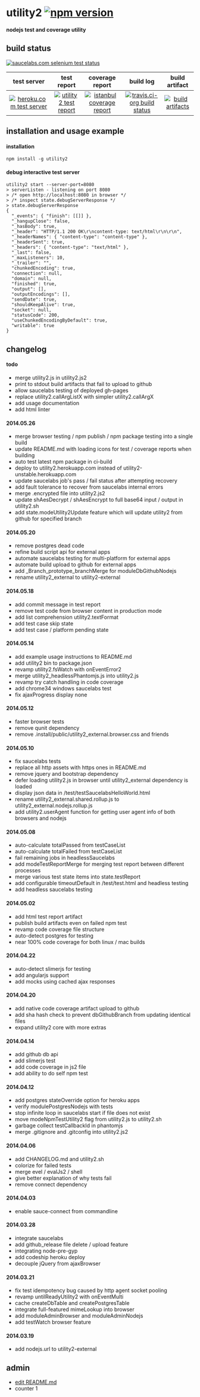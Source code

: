 utility2 [![npm version](https://img.shields.io/npm/v/utility2.svg?style=flat)](https://npmjs.org/package/utility2)
========
#### nodejs test and coverage utility

## build status
[![saucelabs.com selenium test status](https://saucelabs.com/browser-matrix/utility2-kaizhu256.svg)](https://saucelabs.com/u/utility2-kaizhu256)

 test server | test report | coverage report | build log | build artifact
:-----------:|:-----------:|:---------------:|:---------:|:--------------:
[![heroku.com test server](https://d1lpkba4w1baqt.cloudfront.net/heroku-logo-light-88x31.png)](https://utility2.herokuapp.com/test/test.html) | [![utility2 test report](https://kaizhu256.github.io/utility2/build.travis-ci.org/latest.unstable/test-report.badge.svg)](https://kaizhu256.github.io/utility2/build.travis-ci.org/latest.unstable/test-report.html) | [![istanbul coverage report](https://kaizhu256.github.io/utility2/build.travis-ci.org/latest.unstable/coverage-report/coverage-report.badge.svg)](https://kaizhu256.github.io/utility2/build.travis-ci.org/latest.unstable/coverage-report/utility2/index.html) | [![travis.ci-org build status](https://api.travis-ci.org/kaizhu256/utility2.svg?branch=unstable)](https://travis-ci.org/kaizhu256/utility2?branch=unstable) | [![build artifacts](https://kaizhu256.github.io/public/file/glyphicons_free/glyphicons/png/glyphicons_144_folder_open.png)](https://github.com/kaizhu256/utility2/tree/gh-pages/build.travis-ci.org/latest.unstable)

## installation and usage example
#### installation
```
npm install -g utility2
```
#### debug interactive test server
```
utility2 start --server-port=8080
> serverListen - listening on port 8080
> /* open http://localhost:8080 in browser */
> /* inspect state.debugServerResponse */
> state.debugServerResponse
{
  "_events": { "finish": [[]] },
  "_hangupClose": false,
  "_hasBody": true,
  "_header": "HTTP/1.1 200 OK\r\ncontent-type: text/html\r\n\r\n",
  "_headerNames": { "content-type": "content-type" },
  "_headerSent": true,
  "_headers": { "content-type": "text/html" },
  "_last": false,
  "_maxListeners": 10,
  "_trailer": "",
  "chunkedEncoding": true,
  "connection": null,
  "domain": null,
  "finished": true,
  "output": [],
  "outputEncodings": [],
  "sendDate": true,
  "shouldKeepAlive": true,
  "socket": null,
  "statusCode": 200,
  "useChunkedEncodingByDefault": true,
  "writable": true
}
```

## changelog
#### todo
- merge utility2.js in utility2.js2
- print to stdout build artifacts that fail to upload to github
- allow saucelabs testing of deployed gh-pages
- replace utility2.callArgListX with simpler utility2.callArgX
- add usage documentation
- add html linter

#### 2014.05.26
- merge browser testing / npm publish / npm package testing into a single build
- update README.md with loading icons for test / coverage reports when building
- auto test latest npm package in ci-build
- deploy to utility2.herokuapp.com instead of utility2-unstable.herokuapp.com
- update saucelabs job's pass / fail status after attempting recovery
- add fault tolerance to recover from saucelabs internal errors
- merge .encrypted file into utility2.js2
- update shAesDecrypt / shAesEncrypt to full base64 input / output in utility2.sh
- add state.modeUtility2Update feature which will update utility2 from github for specified branch

#### 2014.05.20
- remove postgres dead code
- refine build script api for external apps
- automate saucelabs testing for multi-platform for external apps
- automate build upload to github for external apps
- add _Branch_prototype_branchMerge for moduleDbGithubNodejs
- rename utility2_external to utility2-external

#### 2014.05.18
- add commit message in test report
- remove test code from browser content in production mode
- add list comprehension utility2.textFormat
- add test case skip state
- add test case / platform pending state

#### 2014.05.14
- add example usage instructions to README.md
- add utility2 bin to package.json
- revamp utility2.fsWatch with onEventError2
- merge utility2_headlessPhantomjs.js into utility2.js
- revamp try catch handling in code coverage
- add chrome34 windows saucelabs test
- fix ajaxProgress display none

#### 2014.05.12
- faster browser tests
- remove qunit dependency
- remove .install/public/utility2_external.browser.css and friends

#### 2014.05.10
- fix saucelabs tests
- replace all http assets with https ones in README.md
- remove jquery and bootstrap dependency
- defer loading utility2.js in browser until utility2_external dependency is loaded
- display json data in /test/testSaucelabsHelloWorld.html
- rename utility2_external.shared.rollup.js to utility2_external.nodejs.rollup.js
- add utility2.userAgent function for getting user agent info of both browsers and nodejs

#### 2014.05.08
- auto-calculate totalPassed from testCaseList
- auto-calculate totalFailed from testCaseList
- fail remaining jobs in headlessSaucelabs
- add modeTestReportMerge for merging test report between different processes
- merge various test state items into state.testReport
- add configurable timeoutDefault in /test/test.html and headless testing
- add headless saucelabs testing

#### 2014.05.02
- add html test report artifact
- publish build artifacts even on failed npm test
- revamp code coverage file structure
- auto-detect postgres for testing
- near 100% code coverage for both linux / mac builds

#### 2014.04.22
- auto-detect slimerjs for testing
- add angularjs support
- add mocks using cached ajax responses

#### 2014.04.20
- add native code coverage artifact upload to github
- add sha hash check to prevent dbGithubBranch from updating identical files
- expand utility2 core with more extras

#### 2014.04.14
- add github db api
- add slimerjs test
- add code coverage in js2 file
- add ability to do self npm test

#### 2014.04.12
- add postgres stateOverride option for heroku apps
- verify modulePostgresNodejs with tests
- stop infinite loop in saucelabs start if file does not exist
- move modeNpmTestUtility2 flag from utility2.js to utility2.sh
- garbage collect testCallbackId in phantomjs
- merge .gitignore and .gitconfig into utility2.js2

#### 2014.04.06
- add CHANGELOG.md and utility2.sh
- colorize for failed tests
- merge evel / evalJs2 / shell
- give better explanation of why tests fail
- remove connect dependency

#### 2014.04.03
- enable sauce-connect from commandline

#### 2014.03.28
- integrate saucelabs
- add github_release file delete / upload feature
- integrating node-pre-gyp
- add codeship heroku deploy
- decouple jQuery from ajaxBrowser

#### 2014.03.21
- fix test idempotency bug caused by http agent socket pooling
- revamp untilReadyUtility2 with onEventMulti
- cache createDbTable and createPostgresTable
- integrate full-featured mimeLookup into browser
- add moduleAdminBrowser and moduleAdminNodejs
- add testWatch browser feature

#### 2014.03.19
- add nodejs.url to utility2-external

## admin
- [edit README.md](https://github.com/kaizhu256/utility2/edit/unstable/README.md)
- counter 1
